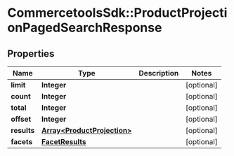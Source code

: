 # CommercetoolsSdk::ProductProjectionPagedSearchResponse

## Properties
Name | Type | Description | Notes
------------ | ------------- | ------------- | -------------
**limit** | **Integer** |  | [optional] 
**count** | **Integer** |  | [optional] 
**total** | **Integer** |  | [optional] 
**offset** | **Integer** |  | [optional] 
**results** | [**Array&lt;ProductProjection&gt;**](ProductProjection.md) |  | [optional] 
**facets** | [**FacetResults**](FacetResults.md) |  | [optional] 

